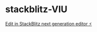 # stackblitz-VIU

[Edit in StackBlitz next generation editor ⚡️](https://stackblitz.com/~/github.com/eraykirca/stackblitz-VIU)